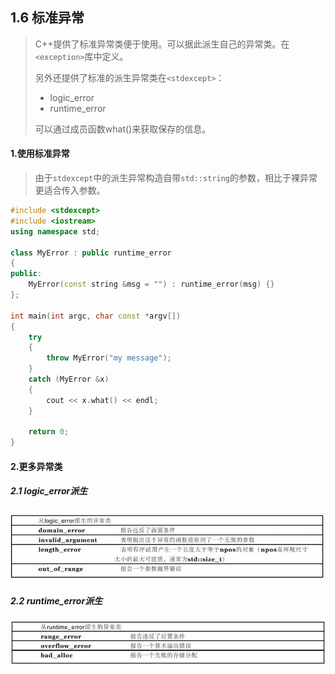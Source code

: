 ## 1.6 标准异常

> C++提供了标准异常类便于使用。可以据此派生自己的异常类。在`<exception>`库中定义。
>
> 另外还提供了标准的派生异常类在`<stdexcept>`：
>
> * logic_error
> * runtime_error
>
> 可以通过成员函数what()来获取保存的信息。

#### 1.使用标准异常

> 由于`stdexcept`中的派生异常构造自带`std::string`的参数，相比于裸异常更适合传入参数。

```C++
#include <stdexcept>
#include <iostream>
using namespace std;

class MyError : public runtime_error
{
public:
    MyError(const string &msg = "") : runtime_error(msg) {}
};

int main(int argc, char const *argv[])
{
    try
    {
        throw MyError("my message");
    }
    catch (MyError &x)
    {
        cout << x.what() << endl;
    }

    return 0;
}

```

#### 2.更多异常类

##### 2.1 logic_error派生

![](picture/logic_error派生异常类.png)

##### 2.2 runtime_error派生

![](picture/runtime_error派生类.png)